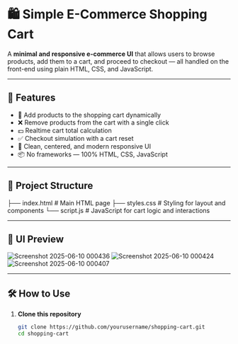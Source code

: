 # 🛍️ Simple E-Commerce Shopping Cart

A **minimal and responsive e-commerce UI** that allows users to browse products, add them to a cart, and proceed to checkout — all handled on the front-end using plain HTML, CSS, and JavaScript.

---

## 🚀 Features

- 🛒 Add products to the shopping cart dynamically
- ❌ Remove products from the cart with a single click
- 💵 Realtime cart total calculation
- ✅ Checkout simulation with a cart reset
- 🎨 Clean, centered, and modern responsive UI
- 📦 No frameworks — 100% HTML, CSS, JavaScript

---

## 📂 Project Structure

├── index.html # Main HTML page
├── styles.css # Styling for layout and components
└── script.js # JavaScript for cart logic and interactions


---

## 📸 UI Preview
![Screenshot 2025-06-10 000436](https://github.com/user-attachments/assets/24ef5d91-5c2e-4c91-91d5-ab49ab2ac340)
![Screenshot 2025-06-10 000424](https://github.com/user-attachments/assets/e6a59173-18f9-4905-802c-af83ca910d6a)
![Screenshot 2025-06-10 000407](https://github.com/user-attachments/assets/de0aa1aa-029f-4bf1-a62f-d5a8bb54d1ac)



---

## 🛠️ How to Use

1. **Clone this repository**

   ```bash
   git clone https://github.com/yourusername/shopping-cart.git
   cd shopping-cart



